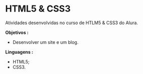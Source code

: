 # HTML5 & CSS3

Atividades desenvolvidas no curso de HTLM5 & CSS3 do Alura.

**Objetivos :** 

- Desenvolver um site e um blog.

**Linguagens :** 

- HTML5;
- CSS3.
